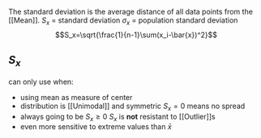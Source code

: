 The standard deviation is the average distance of all data points from the [[Mean]].
$S_x$ = standard deviation
$\sigma_x$ = population standard deviation
$$S_x=\sqrt{\frac{1}{n-1}\sum(x_i-\bar{x})^2}$$
## $S_x$
can only use when:
- using mean as measure of center
- distribution is [[Unimodal]] and symmetric
$S_x=0$ means no spread
- always going to be $S_x\ge0$
$S_x$ is **not** resistant to [[Outlier]]s
- even more sensitive to extreme values than $\bar{x}$